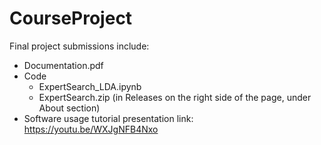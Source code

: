 # CourseProject

Final project submissions include:
  - Documentation.pdf
  - Code
    - ExpertSearch_LDA.ipynb
    - ExpertSearch.zip (in Releases on the right side of the page, under About section)
  - Software usage tutorial presentation link: https://youtu.be/WXJgNFB4Nxo 
 

